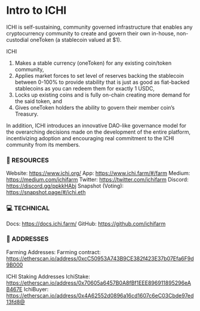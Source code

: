 # Intro to ICHI
ICHI is self-sustaining, community governed infrastructure that enables any cryptocurrency community to create and govern their own in-house, non-custodial oneToken (a stablecoin valued at $1).

ICHI 
1) Makes a stable currency (oneToken) for any existing coin/token community, 
2) Applies market forces to set level of reserves backing the stablecoin between 0-100% to provide stability that is just as good as fiat-backed stablecoins as you can redeem them for exactly 1 USDC, 
3) Locks up existing coins and is fully on-chain creating more demand for the said token, and 
4) Gives oneToken holders the ability to govern their member coin’s Treasury.

In addition, ICHI introduces an innovative DAO-like governance model for the overarching decisions made on the development of the entire platform, incentivizing adoption and encouraging real commitment to the ICHI community from its members.

### 🧐 RESOURCES
Website: https://www.ichi.org/
App: https://www.ichi.farm/#/farm
Medium: https://medium.com/ichifarm
Twitter: https://twitter.com/ichifarm
Discord: https://discord.gg/ppkkHAbj
Snapshot (Voting): https://snapshot.page/#/ichi.eth

### 💻 TECHNICAL
Docs: https://docs.ichi.farm/
GitHub: https://github.com/ichifarm

### 📝 ADDRESSES
Farming Addresses:
Farming contract: https://etherscan.io/address/0xcC50953A743B9CE382f423E37b07Efa6F9d9B000

ICHI Staking Addresses
IchiStake: https://etherscan.io/address/0x70605a6457B0A8fBf1EEE896911895296eAB467E
IchiBuyer: https://etherscan.io/address/0x4A62552d0896a16cd1607c6eC03Cbde97ed13fd8@

